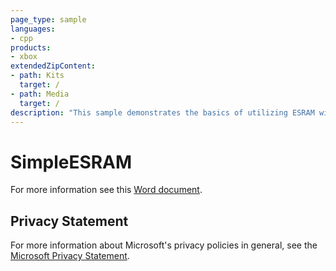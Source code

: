 ```yaml
---
page_type: sample
languages:
- cpp
products:
- xbox
extendedZipContent:
- path: Kits
  target: /
- path: Media
  target: /
description: "This sample demonstrates the basics of utilizing ESRAM with DirectX 11 on Xbox One."
---
```


# SimpleESRAM

For more information see this [Word document](https://github.com/microsoft/Xbox-ATG-Samples/blob/master/XDKSamples/Graphics/SimpleESRAM/ReadMe.docx).

## Privacy Statement

For more information about Microsoft's privacy policies in general, see the [Microsoft Privacy Statement](https://privacy.microsoft.com/privacystatement/).

